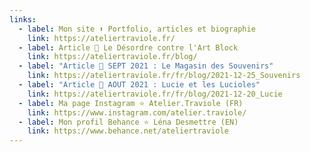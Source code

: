 ```yaml
---
links:
  - label: Mon site ⬆️ Portfolio, articles et biographie
    link: https://ateliertraviole.fr/
  - label: Article 🔸 Le Désordre contre l'Art Block
    link: https://ateliertraviole.fr/blog/
  - label: "Article 🔸 SEPT 2021 : Le Magasin des Souvenirs"
    link: https://ateliertraviole.fr/fr/blog/2021-12-25_Souvenirs
  - label: "Article 🔸 AOUT 2021 : Lucie et les Lucioles"
    link: https://ateliertraviole.fr/fr/blog/2021-12-20_Lucie
  - label: Ma page Instagram ⭐ Atelier.Traviole (FR)
    link: https://www.instagram.com/atelier.traviole/
  - label: Mon profil Behance ⭐ Léna Desmettre (EN)
    link: https://www.behance.net/ateliertraviole
---
```

